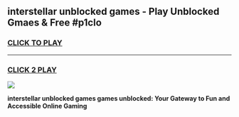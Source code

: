 
## interstellar unblocked games - Play Unblocked Gmaes & Free #p1clo
<h3>
<a href="https://news.freeplayer.one?title=interstellar_unblocked_games&ref=03M">CLICK TO PLAY</a></h3>
<hr>

<h3>
<a href="https://news.freeplayer.one?title=interstellar_unblocked_games&ref=03M">CLICK 2 PLAY</a>
  
</h3>

<a href="https://news.freeplayer.one?title=interstellar_unblocked_games&ref=03M"><img src="https://clearcache.store/games.png"></a>


**interstellar unblocked games games unblocked: Your Gateway to Fun and Accessible Online Gaming**
